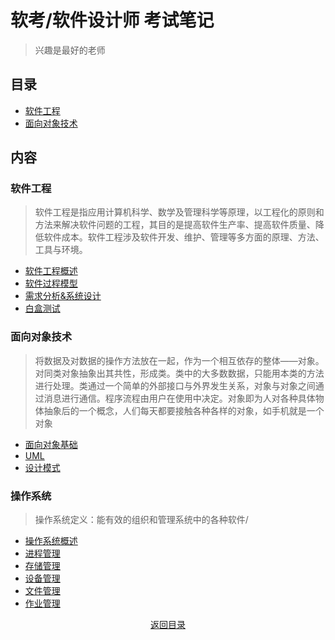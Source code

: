 # 软考/软件设计师 考试笔记 
> 兴趣是最好的老师  

## 目录
- [软件工程](#软件工程) 
- [面向对象技术](#面向对象技术)

## 内容  
### 软件工程  
> 软件工程是指应用计算机科学、数学及管理科学等原理，以工程化的原则和方法来解决软件问题的工程，其目的是提高软件生产率、提高软件质量、降低软件成本。软件工程涉及软件开发、维护、管理等多方面的原理、方法、工具与环境。  

- [软件工程概述](https://github.com/gong2xi/Software-exams/tree/main/%E8%BD%AF%E4%BB%B6%E5%B7%A5%E7%A8%8B#%E8%BD%AF%E4%BB%B6%E5%B7%A5%E7%A8%8B%E6%A6%82%E8%BF%B0)  
- [软件过程模型](https://github.com/gong2xi/Software-exams/tree/main/%E8%BD%AF%E4%BB%B6%E5%B7%A5%E7%A8%8B#%E8%BD%AF%E4%BB%B6%E8%BF%87%E7%A8%8B%E6%A8%A1%E5%9E%8B)
- [需求分析&系统设计](https://github.com/gong2xi/Software-exams/tree/main/%E8%BD%AF%E4%BB%B6%E5%B7%A5%E7%A8%8B#%E9%9C%80%E6%B1%82%E5%88%86%E6%9E%90%E4%B8%8E%E7%B3%BB%E7%BB%9F%E8%AE%BE%E8%AE%A1)
- [白盒测试](https://github.com/gong2xi/Software-exams/tree/main/%E8%BD%AF%E4%BB%B6%E5%B7%A5%E7%A8%8B#%E7%99%BD%E7%9B%92%E6%B5%8B%E8%AF%95)  

### 面向对象技术
> 将数据及对数据的操作方法放在一起，作为一个相互依存的整体——对象。对同类对象抽象出其共性，形成类。类中的大多数数据，只能用本类的方法进行处理。类通过一个简单的外部接口与外界发生关系，对象与对象之间通过消息进行通信。程序流程由用户在使用中决定。对象即为人对各种具体物体抽象后的一个概念，人们每天都要接触各种各样的对象，如手机就是一个对象  

- [面向对象基础]()
- [UML]()
- [设计模式]()  

### 操作系统  
> 操作系统定义：能有效的组织和管理系统中的各种软件/
- [操作系统概述]()
- [进程管理]()
- [存储管理]()
- [设备管理]()
- [文件管理]()
- [作业管理]()
<div align=center >
<a href=#目录>返回目录</a>
</div>
